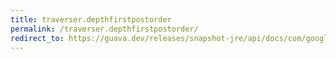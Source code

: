 ```yaml
---
title: traverser.depthfirstpostorder
permalink: /traverser.depthfirstpostorder/
redirect_to: https://guava.dev/releases/snapshot-jre/api/docs/com/google/common/graph/Traverser.html#depthFirstPostOrder-N-
---
```

